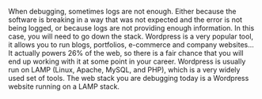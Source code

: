 When debugging, sometimes logs are not enough. Either because the software is breaking in a way that was not expected and the error is not being logged, or because logs are not providing enough information. In this case, you will need to go down the stack.
Wordpress is a very popular tool, it allows you to run blogs, portfolios, e-commerce and company websites… It actually powers 26% of the web, so there is a fair chance that you will end up working with it at some point in your career.
Wordpress is usually run on LAMP (Linux, Apache, MySQL, and PHP), which is a very widely used set of tools.
The web stack you are debugging today is a Wordpress website running on a LAMP stack.
